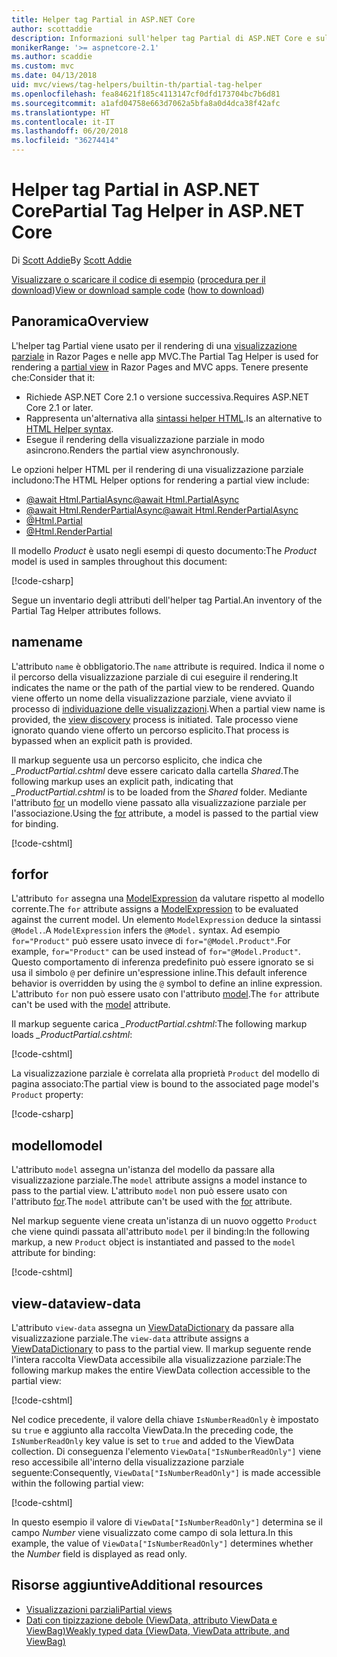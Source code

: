 ```yaml
---
title: Helper tag Partial in ASP.NET Core
author: scottaddie
description: Informazioni sull'helper tag Partial di ASP.NET Core e sul ruolo dei singoli attributi dell'helper nel rendering di una visualizzazione parziale.
monikerRange: '>= aspnetcore-2.1'
ms.author: scaddie
ms.custom: mvc
ms.date: 04/13/2018
uid: mvc/views/tag-helpers/builtin-th/partial-tag-helper
ms.openlocfilehash: fea84621f185c4113147cf0dfd173704bc7b6d81
ms.sourcegitcommit: a1afd04758e663d7062a5bfa8a0d4dca38f42afc
ms.translationtype: HT
ms.contentlocale: it-IT
ms.lasthandoff: 06/20/2018
ms.locfileid: "36274414"
---
```

# <a name="partial-tag-helper-in-aspnet-core"></a><span data-ttu-id="c1bc4-103">Helper tag Partial in ASP.NET Core</span><span class="sxs-lookup"><span data-stu-id="c1bc4-103">Partial Tag Helper in ASP.NET Core</span></span>

<span data-ttu-id="c1bc4-104">Di [Scott Addie](https://github.com/scottaddie)</span><span class="sxs-lookup"><span data-stu-id="c1bc4-104">By [Scott Addie](https://github.com/scottaddie)</span></span>

<span data-ttu-id="c1bc4-105">[Visualizzare o scaricare il codice di esempio](https://github.com/aspnet/Docs/tree/master/aspnetcore/mvc/views/tag-helpers/built-in/samples) ([procedura per il download](xref:tutorials/index#how-to-download-a-sample))</span><span class="sxs-lookup"><span data-stu-id="c1bc4-105">[View or download sample code](https://github.com/aspnet/Docs/tree/master/aspnetcore/mvc/views/tag-helpers/built-in/samples) ([how to download](xref:tutorials/index#how-to-download-a-sample))</span></span>

## <a name="overview"></a><span data-ttu-id="c1bc4-106">Panoramica</span><span class="sxs-lookup"><span data-stu-id="c1bc4-106">Overview</span></span>

<span data-ttu-id="c1bc4-107">L'helper tag Partial viene usato per il rendering di una [visualizzazione parziale](xref:mvc/views/partial) in Razor Pages e nelle app MVC.</span><span class="sxs-lookup"><span data-stu-id="c1bc4-107">The Partial Tag Helper is used for rendering a [partial view](xref:mvc/views/partial) in Razor Pages and MVC apps.</span></span> <span data-ttu-id="c1bc4-108">Tenere presente che:</span><span class="sxs-lookup"><span data-stu-id="c1bc4-108">Consider that it:</span></span>

* <span data-ttu-id="c1bc4-109">Richiede ASP.NET Core 2.1 o versione successiva.</span><span class="sxs-lookup"><span data-stu-id="c1bc4-109">Requires ASP.NET Core 2.1 or later.</span></span>
* <span data-ttu-id="c1bc4-110">Rappresenta un'alternativa alla [sintassi helper HTML](xref:mvc/views/partial#referencing-a-partial-view).</span><span class="sxs-lookup"><span data-stu-id="c1bc4-110">Is an alternative to [HTML Helper syntax](xref:mvc/views/partial#referencing-a-partial-view).</span></span>
* <span data-ttu-id="c1bc4-111">Esegue il rendering della visualizzazione parziale in modo asincrono.</span><span class="sxs-lookup"><span data-stu-id="c1bc4-111">Renders the partial view asynchronously.</span></span>

<span data-ttu-id="c1bc4-112">Le opzioni helper HTML per il rendering di una visualizzazione parziale includono:</span><span class="sxs-lookup"><span data-stu-id="c1bc4-112">The HTML Helper options for rendering a partial view include:</span></span>

* [<span data-ttu-id="c1bc4-113">@await Html.PartialAsync</span><span class="sxs-lookup"><span data-stu-id="c1bc4-113">@await Html.PartialAsync</span></span>](/dotnet/api/microsoft.aspnetcore.mvc.rendering.htmlhelperpartialextensions.partialasync)
* [<span data-ttu-id="c1bc4-114">@await Html.RenderPartialAsync</span><span class="sxs-lookup"><span data-stu-id="c1bc4-114">@await Html.RenderPartialAsync</span></span>](/dotnet/api/microsoft.aspnetcore.mvc.rendering.htmlhelperpartialextensions.renderpartialasync)
* [@Html.Partial](/dotnet/api/microsoft.aspnetcore.mvc.rendering.htmlhelperpartialextensions.partial)
* [@Html.RenderPartial](/dotnet/api/microsoft.aspnetcore.mvc.rendering.htmlhelperpartialextensions.renderpartial)

<span data-ttu-id="c1bc4-115">Il modello *Product* è usato negli esempi di questo documento:</span><span class="sxs-lookup"><span data-stu-id="c1bc4-115">The *Product* model is used in samples throughout this document:</span></span>

[!code-csharp[](samples/TagHelpersBuiltIn/Models/Product.cs)]

<span data-ttu-id="c1bc4-116">Segue un inventario degli attributi dell'helper tag Partial.</span><span class="sxs-lookup"><span data-stu-id="c1bc4-116">An inventory of the Partial Tag Helper attributes follows.</span></span>

## <a name="name"></a><span data-ttu-id="c1bc4-117">name</span><span class="sxs-lookup"><span data-stu-id="c1bc4-117">name</span></span>

<span data-ttu-id="c1bc4-118">L'attributo `name` è obbligatorio.</span><span class="sxs-lookup"><span data-stu-id="c1bc4-118">The `name` attribute is required.</span></span> <span data-ttu-id="c1bc4-119">Indica il nome o il percorso della visualizzazione parziale di cui eseguire il rendering.</span><span class="sxs-lookup"><span data-stu-id="c1bc4-119">It indicates the name or the path of the partial view to be rendered.</span></span> <span data-ttu-id="c1bc4-120">Quando viene offerto un nome della visualizzazione parziale, viene avviato il processo di [individuazione delle visualizzazioni](xref:mvc/views/overview#view-discovery).</span><span class="sxs-lookup"><span data-stu-id="c1bc4-120">When a partial view name is provided, the [view discovery](xref:mvc/views/overview#view-discovery) process is initiated.</span></span> <span data-ttu-id="c1bc4-121">Tale processo viene ignorato quando viene offerto un percorso esplicito.</span><span class="sxs-lookup"><span data-stu-id="c1bc4-121">That process is bypassed when an explicit path is provided.</span></span>

<span data-ttu-id="c1bc4-122">Il markup seguente usa un percorso esplicito, che indica che *_ProductPartial.cshtml* deve essere caricato dalla cartella *Shared*.</span><span class="sxs-lookup"><span data-stu-id="c1bc4-122">The following markup uses an explicit path, indicating that *_ProductPartial.cshtml* is to be loaded from the *Shared* folder.</span></span> <span data-ttu-id="c1bc4-123">Mediante l'attributo [for](#for) un modello viene passato alla visualizzazione parziale per l'associazione.</span><span class="sxs-lookup"><span data-stu-id="c1bc4-123">Using the [for](#for) attribute, a model is passed to the partial view for binding.</span></span>

[!code-cshtml[](samples/TagHelpersBuiltIn/Pages/Product.cshtml?name=snippet_Name)]

## <a name="for"></a><span data-ttu-id="c1bc4-124">for</span><span class="sxs-lookup"><span data-stu-id="c1bc4-124">for</span></span>

<span data-ttu-id="c1bc4-125">L'attributo `for` assegna una [ModelExpression](/dotnet/api/microsoft.aspnetcore.mvc.viewfeatures.modelexpression) da valutare rispetto al modello corrente.</span><span class="sxs-lookup"><span data-stu-id="c1bc4-125">The `for` attribute assigns a [ModelExpression](/dotnet/api/microsoft.aspnetcore.mvc.viewfeatures.modelexpression) to be evaluated against the current model.</span></span> <span data-ttu-id="c1bc4-126">Un elemento `ModelExpression` deduce la sintassi `@Model.`.</span><span class="sxs-lookup"><span data-stu-id="c1bc4-126">A `ModelExpression` infers the `@Model.` syntax.</span></span> <span data-ttu-id="c1bc4-127">Ad esempio `for="Product"` può essere usato invece di `for="@Model.Product"`.</span><span class="sxs-lookup"><span data-stu-id="c1bc4-127">For example, `for="Product"` can be used instead of `for="@Model.Product"`.</span></span> <span data-ttu-id="c1bc4-128">Questo comportamento di inferenza predefinito può essere ignorato se si usa il simbolo `@` per definire un'espressione inline.</span><span class="sxs-lookup"><span data-stu-id="c1bc4-128">This default inference behavior is overridden by using the `@` symbol to define an inline expression.</span></span> <span data-ttu-id="c1bc4-129">L'attributo `for` non può essere usato con l'attributo [model](#model).</span><span class="sxs-lookup"><span data-stu-id="c1bc4-129">The `for` attribute can't be used with the [model](#model) attribute.</span></span>

<span data-ttu-id="c1bc4-130">Il markup seguente carica *_ProductPartial.cshtml*:</span><span class="sxs-lookup"><span data-stu-id="c1bc4-130">The following markup loads *_ProductPartial.cshtml*:</span></span>

[!code-cshtml[](samples/TagHelpersBuiltIn/Pages/Product.cshtml?name=snippet_For)]

<span data-ttu-id="c1bc4-131">La visualizzazione parziale è correlata alla proprietà `Product` del modello di pagina associato:</span><span class="sxs-lookup"><span data-stu-id="c1bc4-131">The partial view is bound to the associated page model's `Product` property:</span></span>

[!code-csharp[](samples/TagHelpersBuiltIn/Pages/Product.cshtml.cs?highlight=8)]

## <a name="model"></a><span data-ttu-id="c1bc4-132">modello</span><span class="sxs-lookup"><span data-stu-id="c1bc4-132">model</span></span>

<span data-ttu-id="c1bc4-133">L'attributo `model` assegna un'istanza del modello da passare alla visualizzazione parziale.</span><span class="sxs-lookup"><span data-stu-id="c1bc4-133">The `model` attribute assigns a model instance to pass to the partial view.</span></span> <span data-ttu-id="c1bc4-134">L'attributo `model` non può essere usato con l'attributo [for](#for).</span><span class="sxs-lookup"><span data-stu-id="c1bc4-134">The `model` attribute can't be used with the [for](#for) attribute.</span></span>

<span data-ttu-id="c1bc4-135">Nel markup seguente viene creata un'istanza di un nuovo oggetto `Product` che viene quindi passata all'attributo `model` per il binding:</span><span class="sxs-lookup"><span data-stu-id="c1bc4-135">In the following markup, a new `Product` object is instantiated and passed to the `model` attribute for binding:</span></span>

[!code-cshtml[](samples/TagHelpersBuiltIn/Pages/Product.cshtml?name=snippet_Model)]

## <a name="view-data"></a><span data-ttu-id="c1bc4-136">view-data</span><span class="sxs-lookup"><span data-stu-id="c1bc4-136">view-data</span></span>

<span data-ttu-id="c1bc4-137">L'attributo `view-data` assegna un [ViewDataDictionary](/dotnet/api/microsoft.aspnetcore.mvc.viewfeatures.viewdatadictionary) da passare alla visualizzazione parziale.</span><span class="sxs-lookup"><span data-stu-id="c1bc4-137">The `view-data` attribute assigns a [ViewDataDictionary](/dotnet/api/microsoft.aspnetcore.mvc.viewfeatures.viewdatadictionary) to pass to the partial view.</span></span> <span data-ttu-id="c1bc4-138">Il markup seguente rende l'intera raccolta ViewData accessibile alla visualizzazione parziale:</span><span class="sxs-lookup"><span data-stu-id="c1bc4-138">The following markup makes the entire ViewData collection accessible to the partial view:</span></span>

[!code-cshtml[](samples/TagHelpersBuiltIn/Pages/Product.cshtml?name=snippet_ViewData&highlight=5-)]

<span data-ttu-id="c1bc4-139">Nel codice precedente, il valore della chiave `IsNumberReadOnly` è impostato su `true` e aggiunto alla raccolta ViewData.</span><span class="sxs-lookup"><span data-stu-id="c1bc4-139">In the preceding code, the `IsNumberReadOnly` key value is set to `true` and added to the ViewData collection.</span></span> <span data-ttu-id="c1bc4-140">Di conseguenza l'elemento `ViewData["IsNumberReadOnly"]` viene reso accessibile all'interno della visualizzazione parziale seguente:</span><span class="sxs-lookup"><span data-stu-id="c1bc4-140">Consequently, `ViewData["IsNumberReadOnly"]` is made accessible within the following partial view:</span></span>

[!code-cshtml[](samples/TagHelpersBuiltIn/Pages/Shared/_ProductViewDataPartial.cshtml?highlight=5)]

<span data-ttu-id="c1bc4-141">In questo esempio il valore di `ViewData["IsNumberReadOnly"]` determina se il campo *Number* viene visualizzato come campo di sola lettura.</span><span class="sxs-lookup"><span data-stu-id="c1bc4-141">In this example, the value of `ViewData["IsNumberReadOnly"]` determines whether the *Number* field is displayed as read only.</span></span>

## <a name="additional-resources"></a><span data-ttu-id="c1bc4-142">Risorse aggiuntive</span><span class="sxs-lookup"><span data-stu-id="c1bc4-142">Additional resources</span></span>

* [<span data-ttu-id="c1bc4-143">Visualizzazioni parziali</span><span class="sxs-lookup"><span data-stu-id="c1bc4-143">Partial views</span></span>](xref:mvc/views/partial)
* [<span data-ttu-id="c1bc4-144">Dati con tipizzazione debole (ViewData, attributo ViewData e ViewBag)</span><span class="sxs-lookup"><span data-stu-id="c1bc4-144">Weakly typed data (ViewData, ViewData attribute, and ViewBag)</span></span>](xref:mvc/views/overview#weakly-typed-data-viewdata-viewdata-attribute-and-viewbag)
